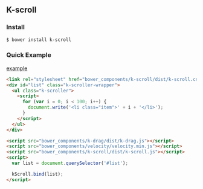 ## K-scroll

### Install

```bash
$ bower install k-scroll
```

### Quick Example

<a href="http://kuroguo.github.io/k-scroll/example/" target="_blank">example</a>

```html
<link rel="stylesheet" href="bower_components/k-scroll/dist/k-scroll.css">
<div id="list" class="k-scroller-wrapper">
  <ul class="k-scroller">
    <script>
      for (var i = 0; i < 100; i++) {
        document.write('<li class="item">' + i + '</li>');
      }
    </script>
  </ul>
</div>

<script src="bower_components/k-drag/dist/k-drag.js"></script>
<script src="bower_components/velocity/velocity.min.js"></script>
<script src="bower_components/k-scroll/dist/k-scroll.js"></script>
<script>
  var list = document.querySelector('#list');

  kScroll.bind(list);
</script>
```
